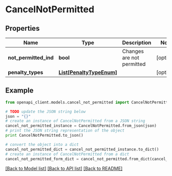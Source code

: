 # CancelNotPermitted


## Properties
Name | Type | Description | Notes
------------ | ------------- | ------------- | -------------
**not_permitted_ind** | **bool** | Changes are not permitted | [optional] 
**penalty_types** | [**List[PenaltyTypeEnum]**](PenaltyTypeEnum.md) |  | [optional] 

## Example

```python
from openapi_client.models.cancel_not_permitted import CancelNotPermitted

# TODO update the JSON string below
json = "{}"
# create an instance of CancelNotPermitted from a JSON string
cancel_not_permitted_instance = CancelNotPermitted.from_json(json)
# print the JSON string representation of the object
print CancelNotPermitted.to_json()

# convert the object into a dict
cancel_not_permitted_dict = cancel_not_permitted_instance.to_dict()
# create an instance of CancelNotPermitted from a dict
cancel_not_permitted_form_dict = cancel_not_permitted.from_dict(cancel_not_permitted_dict)
```
[[Back to Model list]](../README.md#documentation-for-models) [[Back to API list]](../README.md#documentation-for-api-endpoints) [[Back to README]](../README.md)


